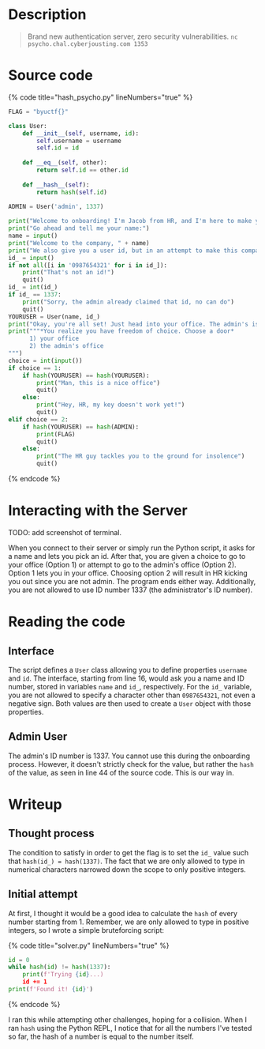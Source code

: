 # Description
> Brand new authentication server, zero security vulnerabilities.
`nc psycho.chal.cyberjousting.com 1353`

# Source code
{% code title="hash_psycho.py" lineNumbers="true" %}
```python
FLAG = "byuctf{}"

class User:
    def __init__(self, username, id):
        self.username = username
        self.id = id
    
    def __eq__(self, other):
        return self.id == other.id
    
    def __hash__(self):
        return hash(self.id)
    
ADMIN = User('admin', 1337)

print("Welcome to onboarding! I'm Jacob from HR, and I'm here to make your experience as seamless as possible joining the company")
print("Go ahead and tell me your name:")
name = input()
print("Welcome to the company, " + name)
print("We also give you a user id, but in an attempt to make this company feel like home, we've decided to give you a choice in that, too. Go ahead and choose that now:")
id_ = input()
if not all([i in '0987654321' for i in id_]):
    print("That's not an id!")
    quit()
id_ = int(id_)
if id_ == 1337:
    print("Sorry, the admin already claimed that id, no can do")
    quit()
YOURUSER = User(name, id_)
print("Okay, you're all set! Just head into your office. The admin's is right next door, but you can just ignore that")
print("""*You realize you have freedom of choice. Choose a door*
      1) your office
      2) the admin's office
""")
choice = int(input())
if choice == 1:
    if hash(YOURUSER) == hash(YOURUSER):
        print("Man, this is a nice office")
        quit()
    else:
        print("Hey, HR, my key doesn't work yet!")
        quit()
elif choice == 2:
    if hash(YOURUSER) == hash(ADMIN):
        print(FLAG)
        quit()
    else:
        print("The HR guy tackles you to the ground for insolence")
        quit()
```
{% endcode %}

# Interacting with the Server
TODO: add screenshot of terminal.

When you connect to their server or simply run the Python script, it asks for a name and lets you pick an id. After that, you are given a choice to go to your office (Option 1) or attempt to go to the admin's office (Option 2). Option 1 lets you in your office. Choosing option 2 will result in HR kicking you out since you are not admin. The program ends either way. Additionally, you are not allowed to use ID number 1337 (the administrator's ID number).

# Reading the code

## Interface
The script defines a `User` class allowing you to define properties `username` and `id`. The interface, starting from line 16, would ask you a name and ID number, stored in variables `name` and `id_`, respectively. For the `id_` variable, you are not allowed to specify a character other than `0987654321`, not even a negative sign. Both values are then used to create a `User` object with those properties.

## Admin User
The admin's ID number is 1337. You cannot use this during the onboarding process. However, it doesn't strictly check for the value, but rather the `hash` of the value, as seen in line 44 of the source code. This is our way in.

# Writeup

## Thought process
The condition to satisfy in order to get the flag is to set the `id_` value such that `hash(id_) = hash(1337)`. The fact that we are only allowed to type in numerical characters narrowed down the scope to only positive integers.

## Initial attempt
At first, I thought it would be a good idea to calculate the `hash` of every number starting from 1. Remember, we are only allowed to type in positive integers, so I wrote a simple bruteforcing script:

{% code title="solver.py" lineNumbers="true" %}
```python
id = 0
while hash(id) != hash(1337):
    print(f'Trying {id}...)
    id += 1
print(f'Found it! {id}')
```
{% endcode %}

I ran this while attempting other challenges, hoping for a collision. When I ran `hash` using the Python REPL, I notice that for all the numbers I've tested so far, the hash of a number is equal to the number itself.
